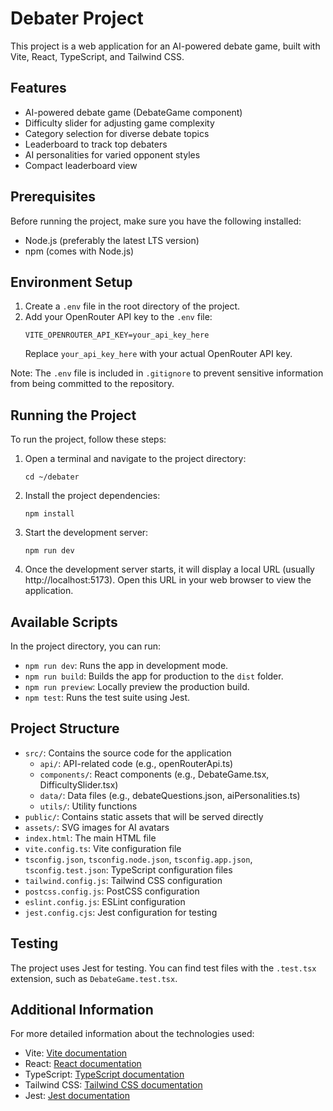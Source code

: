 # Debater Project

This project is a web application for an AI-powered debate game, built with Vite, React, TypeScript, and Tailwind CSS.

## Features

- AI-powered debate game (DebateGame component)
- Difficulty slider for adjusting game complexity
- Category selection for diverse debate topics
- Leaderboard to track top debaters
- AI personalities for varied opponent styles
- Compact leaderboard view

## Prerequisites

Before running the project, make sure you have the following installed:
- Node.js (preferably the latest LTS version)
- npm (comes with Node.js)

## Environment Setup

1. Create a `.env` file in the root directory of the project.
2. Add your OpenRouter API key to the `.env` file:
   ```
   VITE_OPENROUTER_API_KEY=your_api_key_here
   ```
   Replace `your_api_key_here` with your actual OpenRouter API key.

Note: The `.env` file is included in `.gitignore` to prevent sensitive information from being committed to the repository.

## Running the Project

To run the project, follow these steps:

1. Open a terminal and navigate to the project directory:
   ```
   cd ~/debater
   ```

2. Install the project dependencies:
   ```
   npm install
   ```

3. Start the development server:
   ```
   npm run dev
   ```

4. Once the development server starts, it will display a local URL (usually http://localhost:5173). Open this URL in your web browser to view the application.

## Available Scripts

In the project directory, you can run:

- `npm run dev`: Runs the app in development mode.
- `npm run build`: Builds the app for production to the `dist` folder.
- `npm run preview`: Locally preview the production build.
- `npm test`: Runs the test suite using Jest.

## Project Structure

- `src/`: Contains the source code for the application
  - `api/`: API-related code (e.g., openRouterApi.ts)
  - `components/`: React components (e.g., DebateGame.tsx, DifficultySlider.tsx)
  - `data/`: Data files (e.g., debateQuestions.json, aiPersonalities.ts)
  - `utils/`: Utility functions
- `public/`: Contains static assets that will be served directly
- `assets/`: SVG images for AI avatars
- `index.html`: The main HTML file
- `vite.config.ts`: Vite configuration file
- `tsconfig.json`, `tsconfig.node.json`, `tsconfig.app.json`, `tsconfig.test.json`: TypeScript configuration files
- `tailwind.config.js`: Tailwind CSS configuration
- `postcss.config.js`: PostCSS configuration
- `eslint.config.js`: ESLint configuration
- `jest.config.cjs`: Jest configuration for testing

## Testing

The project uses Jest for testing. You can find test files with the `.test.tsx` extension, such as `DebateGame.test.tsx`.

## Additional Information

For more detailed information about the technologies used:
- Vite: [Vite documentation](https://vitejs.dev/)
- React: [React documentation](https://reactjs.org/docs/getting-started.html)
- TypeScript: [TypeScript documentation](https://www.typescriptlang.org/docs/)
- Tailwind CSS: [Tailwind CSS documentation](https://tailwindcss.com/docs)
- Jest: [Jest documentation](https://jestjs.io/docs/getting-started)
